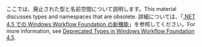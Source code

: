 <span data-ttu-id="75bec-101">ここでは、廃止された型と名前空間について説明します。</span><span class="sxs-lookup"><span data-stu-id="75bec-101">This material discusses types and namespaces that are obsolete.</span></span> <span data-ttu-id="75bec-102">詳細については、「[.NET 4.5 での Windows Workflow Foundation の新機能](http://aka.ms/wfdeprecatedtypes)」を参照してください。</span><span class="sxs-lookup"><span data-stu-id="75bec-102">For more information, see [Deprecated Types in Windows Workflow Foundation 4.5](http://aka.ms/wfdeprecatedtypes).</span></span>